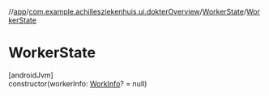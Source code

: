 //[app](../../../index.md)/[com.example.achillesziekenhuis.ui.dokterOverview](../index.md)/[WorkerState](index.md)/[WorkerState](-worker-state.md)

# WorkerState

[androidJvm]\
constructor(workerInfo: [WorkInfo](https://developer.android.com/reference/kotlin/androidx/work/WorkInfo.html)? = null)
